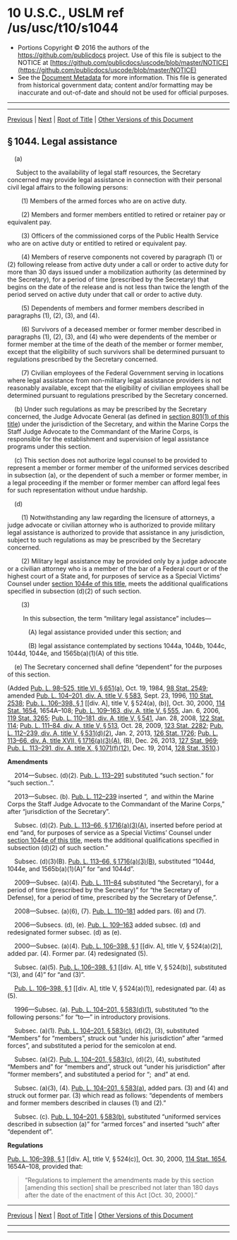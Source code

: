 ---
---

# 10 U.S.C., USLM ref /us/usc/t10/s1044

* Portions Copyright © 2016 the authors of the https://github.com/publicdocs project.
  Use of this file is subject to the NOTICE at [https://github.com/publicdocs/uscode/blob/master/NOTICE](https://github.com/publicdocs/uscode/blob/master/NOTICE)
* See the [Document Metadata](././../../../../../..//README.md) for more information.
  This file is generated from historical government data; content and/or formatting may be inaccurate and out-of-date and should not be used for official purposes.

----------
----------

[Previous](./../../../../../..//us/usc/t10/stA/ptII/ch53/m__us_usc_t10_s1043.md) | [Next](./../../../../../..//us/usc/t10/stA/ptII/ch53/m__us_usc_t10_s1044a.md) | [Root of Title](./../../../../../../) | [Other Versions of this Document](https://publicdocs.github.io/go/links?ns=uslm&ref=%2Fus%2Fusc%2Ft10%2Fs1044)

## § 1044. Legal assistance

    (a)

     Subject to the availability of legal staff resources, the Secretary concerned may provide legal assistance in connection with their personal civil legal affairs to the following persons:

        (1) Members of the armed forces who are on active duty.

        (2) Members and former members entitled to retired or retainer pay or equivalent pay.

        (3) Officers of the commissioned corps of the Public Health Service who are on active duty or entitled to retired or equivalent pay.

        (4) Members of reserve components not covered by paragraph (1) or (2) following release from active duty under a call or order to active duty for more than 30 days issued under a mobilization authority (as determined by the Secretary), for a period of time (prescribed by the Secretary) that begins on the date of the release and is not less than twice the length of the period served on active duty under that call or order to active duty.

        (5) Dependents of members and former members described in paragraphs (1), (2), (3), and (4).

        (6) Survivors of a deceased member or former member described in paragraphs (1), (2), (3), and (4) who were dependents of the member or former member at the time of the death of the member or former member, except that the eligibility of such survivors shall be determined pursuant to regulations prescribed by the Secretary concerned.

        (7) Civilian employees of the Federal Government serving in locations where legal assistance from non-military legal assistance providers is not reasonably available, except that the eligibility of civilian employees shall be determined pursuant to regulations prescribed by the Secretary concerned.

    (b) Under such regulations as may be prescribed by the Secretary concerned, the Judge Advocate General (as defined in [section 801(1) of this title][/us/usc/t10/s801/1]) under the jurisdiction of the Secretary, and within the Marine Corps the Staff Judge Advocate to the Commandant of the Marine Corps, is responsible for the establishment and supervision of legal assistance programs under this section.

    (c) This section does not authorize legal counsel to be provided to represent a member or former member of the uniformed services described in subsection (a), or the dependent of such a member or former member, in a legal proceeding if the member or former member can afford legal fees for such representation without undue hardship.

    (d)

        (1) Notwithstanding any law regarding the licensure of attorneys, a judge advocate or civilian attorney who is authorized to provide military legal assistance is authorized to provide that assistance in any jurisdiction, subject to such regulations as may be prescribed by the Secretary concerned.

        (2) Military legal assistance may be provided only by a judge advocate or a civilian attorney who is a member of the bar of a Federal court or of the highest court of a State and, for purposes of service as a Special Victims’ Counsel under [section 1044e of this title][/us/usc/t10/s1044e], meets the additional qualifications specified in subsection (d)(2) of such section.

        (3)

         In this subsection, the term “military legal assistance” includes—

            (A) legal assistance provided under this section; and

            (B) legal assistance contemplated by sections 1044a, 1044b, 1044c, 1044d, 1044e, and 1565b(a)(1)(A) of this title.

    (e) The Secretary concerned shall define “dependent” for the purposes of this section.

(Added [Pub. L. 98–525, title VI, § 651(a)][/us/pl/98/525/s651/a], Oct. 19, 1984, [98 Stat. 2549][/us/stat/98/2549]; amended [Pub. L. 104–201, div. A, title V, § 583][/us/pl/104/201/s583], Sept. 23, 1996, [110 Stat. 2538][/us/stat/110/2538]; [Pub. L. 106–398, § 1][/us/pl/106/398/s1] \[\[div. A\], title V, § 524(a), (b)\], Oct. 30, 2000, [114 Stat. 1654][/us/stat/114/1654], 1654A–108; [Pub. L. 109–163, div. A, title V, § 555][/us/pl/109/163/s555], Jan. 6, 2006, [119 Stat. 3265][/us/stat/119/3265]; [Pub. L. 110–181, div. A, title V, § 541][/us/pl/110/181/s541], Jan. 28, 2008, [122 Stat. 114][/us/stat/122/114]; [Pub. L. 111–84, div. A, title V, § 513][/us/pl/111/84/s513], Oct. 28, 2009, [123 Stat. 2282][/us/stat/123/2282]; [Pub. L. 112–239, div. A, title V, § 531(d)(2)][/us/pl/112/239/s531/d/2], Jan. 2, 2013, [126 Stat. 1726][/us/stat/126/1726]; [Pub. L. 113–66, div. A, title XVII, § 1716(a)(3)(A)][/us/pl/113/66/s1716/a/3/A], (B), Dec. 26, 2013, [127 Stat. 969][/us/stat/127/969]; [Pub. L. 113–291, div. A, title X, § 1071(f)(12)][/us/pl/113/291/s1071/f/12], Dec. 19, 2014, [128 Stat. 3510][/us/stat/128/3510].)

 __Amendments__ 

    2014—Subsec. (d)(2). [Pub. L. 113–291][/us/pl/113/291] substituted “such section.” for “such section..”.

    2013—Subsec. (b). [Pub. L. 112–239][/us/pl/112/239] inserted “, and within the Marine Corps the Staff Judge Advocate to the Commandant of the Marine Corps,” after “jurisdiction of the Secretary”.

    Subsec. (d)(2). [Pub. L. 113–66, § 1716(a)(3)(A)][/us/pl/113/66/s1716/a/3/A], inserted before period at end “and, for purposes of service as a Special Victims’ Counsel under [section 1044e of this title][/us/usc/t10/s1044e], meets the additional qualifications specified in subsection (d)(2) of such section.”

    Subsec. (d)(3)(B). [Pub. L. 113–66, § 1716(a)(3)(B)][/us/pl/113/66/s1716/a/3/B], substituted “1044d, 1044e, and 1565b(a)(1)(A)” for “and 1044d”.

    2009—Subsec. (a)(4). [Pub. L. 111–84][/us/pl/111/84] substituted “the Secretary), for a period of time (prescribed by the Secretary)” for “the Secretary of Defense), for a period of time, prescribed by the Secretary of Defense,”.

    2008—Subsec. (a)(6), (7). [Pub. L. 110–181][/us/pl/110/181] added pars. (6) and (7).

    2006—Subsecs. (d), (e). [Pub. L. 109–163][/us/pl/109/163] added subsec. (d) and redesignated former subsec. (d) as (e).

    2000—Subsec. (a)(4). [Pub. L. 106–398, § 1][/us/pl/106/398/s1] \[\[div. A\], title V, § 524(a)(2)\], added par. (4). Former par. (4) redesignated (5).

    Subsec. (a)(5). [Pub. L. 106–398, § 1][/us/pl/106/398/s1] \[\[div. A\], title V, § 524(b)\], substituted “(3), and (4)” for “and (3)”.

    [Pub. L. 106–398, § 1][/us/pl/106/398/s1] \[\[div. A\], title V, § 524(a)(1)\], redesignated par. (4) as (5).

    1996—Subsec. (a). [Pub. L. 104–201, § 583(d)(1)][/us/pl/104/201/s583/d/1], substituted “to the following persons:” for “to—” in introductory provisions.

    Subsec. (a)(1). [Pub. L. 104–201, § 583(c)][/us/pl/104/201/s583/c], (d)(2), (3), substituted “Members” for “members”, struck out “under his jurisdiction” after “armed forces”, and substituted a period for the semicolon at end.

    Subsec. (a)(2). [Pub. L. 104–201, § 583(c)][/us/pl/104/201/s583/c], (d)(2), (4), substituted “Members and” for “members and”, struck out “under his jurisdiction” after “former members”, and substituted a period for “; and” at end.

    Subsec. (a)(3), (4). [Pub. L. 104–201, § 583(a)][/us/pl/104/201/s583/a], added pars. (3) and (4) and struck out former par. (3) which read as follows: “dependents of members and former members described in clauses (1) and (2).”

    Subsec. (c). [Pub. L. 104–201, § 583(b)][/us/pl/104/201/s583/b], substituted “uniformed services described in subsection (a)” for “armed forces” and inserted “such” after “dependent of”.

 __Regulations__ 

[Pub. L. 106–398, § 1][/us/pl/106/398/s1] \[\[div. A\], title V, § 524(c)\], Oct. 30, 2000, [114 Stat. 1654][/us/stat/114/1654], 1654A–108, provided that: 

> “Regulations to implement the amendments made by this section \[amending this section\] shall be prescribed not later than 180 days after the date of the enactment of this Act \[Oct. 30, 2000\].”

----------

[Previous](./../../../../../..//us/usc/t10/stA/ptII/ch53/m__us_usc_t10_s1043.md) | [Next](./../../../../../..//us/usc/t10/stA/ptII/ch53/m__us_usc_t10_s1044a.md) | [Root of Title](./../../../../../../) | [Other Versions of this Document](https://publicdocs.github.io/go/links?ns=uslm&ref=%2Fus%2Fusc%2Ft10%2Fs1044)

----------
----------

[/us/usc/t10/s801/1]: https://publicdocs.github.io/go/links?ns=uslm&ref=%2Fus%2Fusc%2Ft10%2Fs801%2F1
[/us/usc/t10/s1044e]: https://publicdocs.github.io/go/links?ns=uslm&ref=%2Fus%2Fusc%2Ft10%2Fs1044e
[/us/pl/98/525/s651/a]: https://publicdocs.github.io/go/links?ns=uslm&ref=%2Fus%2Fpl%2F98%2F525%2Fs651%2Fa
[/us/stat/98/2549]: https://publicdocs.github.io/go/links?ns=uslm&ref=%2Fus%2Fstat%2F98%2F2549
[/us/pl/104/201/s583]: https://publicdocs.github.io/go/links?ns=uslm&ref=%2Fus%2Fpl%2F104%2F201%2Fs583
[/us/stat/110/2538]: https://publicdocs.github.io/go/links?ns=uslm&ref=%2Fus%2Fstat%2F110%2F2538
[/us/pl/106/398/s1]: https://publicdocs.github.io/go/links?ns=uslm&ref=%2Fus%2Fpl%2F106%2F398%2Fs1
[/us/stat/114/1654]: https://publicdocs.github.io/go/links?ns=uslm&ref=%2Fus%2Fstat%2F114%2F1654
[/us/pl/109/163/s555]: https://publicdocs.github.io/go/links?ns=uslm&ref=%2Fus%2Fpl%2F109%2F163%2Fs555
[/us/stat/119/3265]: https://publicdocs.github.io/go/links?ns=uslm&ref=%2Fus%2Fstat%2F119%2F3265
[/us/pl/110/181/s541]: https://publicdocs.github.io/go/links?ns=uslm&ref=%2Fus%2Fpl%2F110%2F181%2Fs541
[/us/stat/122/114]: https://publicdocs.github.io/go/links?ns=uslm&ref=%2Fus%2Fstat%2F122%2F114
[/us/pl/111/84/s513]: https://publicdocs.github.io/go/links?ns=uslm&ref=%2Fus%2Fpl%2F111%2F84%2Fs513
[/us/stat/123/2282]: https://publicdocs.github.io/go/links?ns=uslm&ref=%2Fus%2Fstat%2F123%2F2282
[/us/pl/112/239/s531/d/2]: https://publicdocs.github.io/go/links?ns=uslm&ref=%2Fus%2Fpl%2F112%2F239%2Fs531%2Fd%2F2
[/us/stat/126/1726]: https://publicdocs.github.io/go/links?ns=uslm&ref=%2Fus%2Fstat%2F126%2F1726
[/us/pl/113/66/s1716/a/3/A]: https://publicdocs.github.io/go/links?ns=uslm&ref=%2Fus%2Fpl%2F113%2F66%2Fs1716%2Fa%2F3%2FA
[/us/stat/127/969]: https://publicdocs.github.io/go/links?ns=uslm&ref=%2Fus%2Fstat%2F127%2F969
[/us/pl/113/291/s1071/f/12]: https://publicdocs.github.io/go/links?ns=uslm&ref=%2Fus%2Fpl%2F113%2F291%2Fs1071%2Ff%2F12
[/us/stat/128/3510]: https://publicdocs.github.io/go/links?ns=uslm&ref=%2Fus%2Fstat%2F128%2F3510
[/us/pl/113/291]: https://publicdocs.github.io/go/links?ns=uslm&ref=%2Fus%2Fpl%2F113%2F291
[/us/pl/112/239]: https://publicdocs.github.io/go/links?ns=uslm&ref=%2Fus%2Fpl%2F112%2F239
[/us/pl/113/66/s1716/a/3/A]: https://publicdocs.github.io/go/links?ns=uslm&ref=%2Fus%2Fpl%2F113%2F66%2Fs1716%2Fa%2F3%2FA
[/us/usc/t10/s1044e]: https://publicdocs.github.io/go/links?ns=uslm&ref=%2Fus%2Fusc%2Ft10%2Fs1044e
[/us/pl/113/66/s1716/a/3/B]: https://publicdocs.github.io/go/links?ns=uslm&ref=%2Fus%2Fpl%2F113%2F66%2Fs1716%2Fa%2F3%2FB
[/us/pl/111/84]: https://publicdocs.github.io/go/links?ns=uslm&ref=%2Fus%2Fpl%2F111%2F84
[/us/pl/110/181]: https://publicdocs.github.io/go/links?ns=uslm&ref=%2Fus%2Fpl%2F110%2F181
[/us/pl/109/163]: https://publicdocs.github.io/go/links?ns=uslm&ref=%2Fus%2Fpl%2F109%2F163
[/us/pl/106/398/s1]: https://publicdocs.github.io/go/links?ns=uslm&ref=%2Fus%2Fpl%2F106%2F398%2Fs1
[/us/pl/106/398/s1]: https://publicdocs.github.io/go/links?ns=uslm&ref=%2Fus%2Fpl%2F106%2F398%2Fs1
[/us/pl/106/398/s1]: https://publicdocs.github.io/go/links?ns=uslm&ref=%2Fus%2Fpl%2F106%2F398%2Fs1
[/us/pl/104/201/s583/d/1]: https://publicdocs.github.io/go/links?ns=uslm&ref=%2Fus%2Fpl%2F104%2F201%2Fs583%2Fd%2F1
[/us/pl/104/201/s583/c]: https://publicdocs.github.io/go/links?ns=uslm&ref=%2Fus%2Fpl%2F104%2F201%2Fs583%2Fc
[/us/pl/104/201/s583/c]: https://publicdocs.github.io/go/links?ns=uslm&ref=%2Fus%2Fpl%2F104%2F201%2Fs583%2Fc
[/us/pl/104/201/s583/a]: https://publicdocs.github.io/go/links?ns=uslm&ref=%2Fus%2Fpl%2F104%2F201%2Fs583%2Fa
[/us/pl/104/201/s583/b]: https://publicdocs.github.io/go/links?ns=uslm&ref=%2Fus%2Fpl%2F104%2F201%2Fs583%2Fb
[/us/pl/106/398/s1]: https://publicdocs.github.io/go/links?ns=uslm&ref=%2Fus%2Fpl%2F106%2F398%2Fs1
[/us/stat/114/1654]: https://publicdocs.github.io/go/links?ns=uslm&ref=%2Fus%2Fstat%2F114%2F1654


